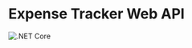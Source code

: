 # Expense Tracker Web API

![.NET Core](https://github.com/chakian/expense-tracker-web-api/workflows/.NET%20Core/badge.svg)
